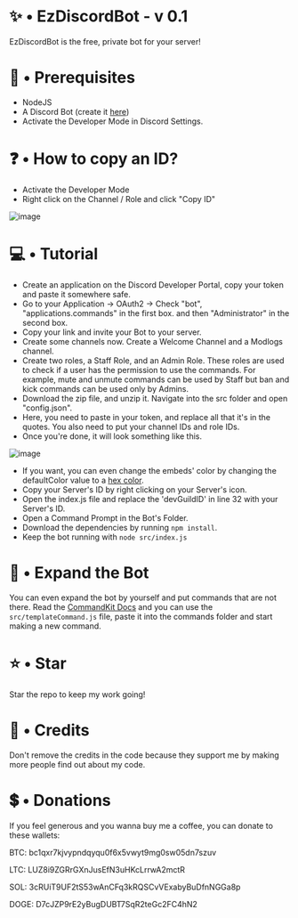 # ✨ • EzDiscordBot - v 0.1

EzDiscordBot is the free, private bot for your server!

# 📝 • Prerequisites

- NodeJS
- A Discord Bot (create it [here](https://discord.com/developers/applications))
- Activate the Developer Mode in Discord Settings. 

# ❓ • How to copy an ID?

- Activate the Developer Mode
- Right click on the Channel / Role and click "Copy ID"

![image](https://github.com/ssxbaa/EzDiscordBot/assets/145496446/01103ff6-63fb-4847-ac7b-fc1d69b69f3d)

# 💻 • Tutorial

- Create an application on the Discord Developer Portal, copy your token and paste it somewhere safe.
- Go to your Application -> OAuth2 -> Check "bot", "applications.commands" in the first box. and then "Administrator" in the second box.
- Copy your link and invite your Bot to your server.
- Create some channels now. Create a Welcome Channel and a Modlogs channel.
- Create two roles, a Staff Role, and an Admin Role. These roles are used to check if a user has the permission to use the commands. For example, mute and unmute commands can be used by Staff but ban and kick commands can be used only by Admins.
- Download the zip file, and unzip it. Navigate into the src folder and open "config.json".
- Here, you need to paste in your token, and replace all that it's in the quotes. You also need to put your channel IDs and role IDs.
- Once you're done, it will look something like this.

![image](https://github.com/ssxbaa/EzDiscordBot/assets/145496446/d0e52d05-b49f-4afe-8260-25ad40a8edac)

- If you want, you can even change the embeds' color by changing the defaultColor value to a [hex color](https://www.google.com/search?q=hex+color+picker).
- Copy your Server's ID by right clicking on your Server's icon.
- Open the index.js file and replace the 'devGuildID' in line 32 with your Server's ID.
- Open a Command Prompt in the Bot's Folder.
- Download the dependencies by running `npm install`.
- Keep the bot running with `node src/index.js`

# 🤖 • Expand the Bot
You can even expand the bot by yourself and put commands that are not there.
Read the [CommandKit Docs](https://commandkit.js.org/guide/installation) and you can use the `src/templateCommand.js` file, paste it into the commands folder and start making a new command.

# ⭐ • Star

Star the repo to keep my work going!

# 🎈 • Credits

Don't remove the credits in the code because they support me by making more people find out about my code.

# 💲 • Donations

If you feel generous and you wanna buy me a coffee, you can donate to these wallets:

BTC: bc1qxr7kjvypndqyqu0f6x5vwyt9mg0sw05dn7szuv

LTC: LUZ8i9ZGRrGXnJusEfN3uHKcLrrwA2mctR

SOL: 3cRUiT9UF2tS53wAnCFq3kRQSCvVExabyBuDfnNGGa8p

DOGE: D7cJZP9rE2yBugDUBT7SqR2teGc2FC4hN2
